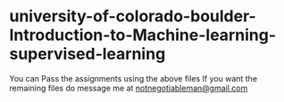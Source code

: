 # university-of-colorado-boulder-Introduction-to-Machine-learning-supervised-learning
You can Pass the assignments using the above files
If you want the remaining files do message me at notnegotiableman@gmail.com
